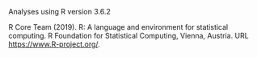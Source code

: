 Analyses using R version 3.6.2
 
 R Core Team (2019). R: A language and environment for statistical computing. R Foundation for Statistical Computing,
  Vienna, Austria. URL https://www.R-project.org/.
